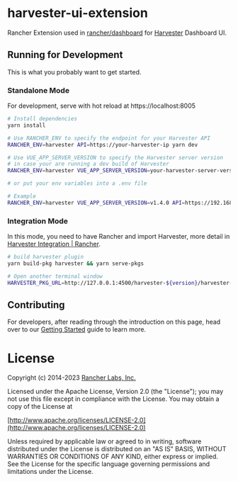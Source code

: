 # harvester-ui-extension

Rancher Extension used in [rancher/dashboard](https://github.com/rancher/dashboard) for [Harvester](https://harvesterhci.io) Dashboard UI.

## Running for Development

This is what you probably want to get started.

### Standalone Mode

For development, serve with hot reload at https://localhost:8005

```bash
# Install dependencies
yarn install

# Use RANCHER_ENV to specify the endpoint for your Harvester API
RANCHER_ENV=harvester API=https://your-harvester-ip yarn dev

# Use VUE_APP_SERVER_VERSION to specify the Harvester server version
# in case your are running a dev build of Harvester
RANCHER_ENV=harvester VUE_APP_SERVER_VERSION=your-harvester-server-version API=https://your-harvester-ip yarn dev

# or put your env variables into a .env file

# Example
RANCHER_ENV=harvester VUE_APP_SERVER_VERSION=v1.4.0 API=https://192.168.1.123 yarn dev
```

### Integration Mode

In this mode, you need to have Rancher and import Harvester, more detail in [Harvester Integration | Rancher](https://ranchermanager.docs.rancher.com/v2.6/integrations-in-rancher/harvester).

```bash
# build harvester plugin
yarn build-pkg harvester && yarn serve-pkgs

# Open another terminal window
HARVESTER_PKG_URL=http://127.0.0.1:4500/harvester-${version}/harvester-${version}.umd.min.js API=https://your-rancher-ip RANCHER_ENV=harvester yarn mem-dev
```

## Contributing

For developers, after reading through the introduction on this page, head over to our [Getting Started](https://extensions.rancher.io/extensions/next/extensions-getting-started) guide to learn more.

License
=======
Copyright (c) 2014-2023 [Rancher Labs, Inc.](http://rancher.com)

Licensed under the Apache License, Version 2.0 (the "License");
you may not use this file except in compliance with the License.
You may obtain a copy of the License at

[http://www.apache.org/licenses/LICENSE-2.0](http://www.apache.org/licenses/LICENSE-2.0)

Unless required by applicable law or agreed to in writing, software
distributed under the License is distributed on an "AS IS" BASIS,
WITHOUT WARRANTIES OR CONDITIONS OF ANY KIND, either express or implied.
See the License for the specific language governing permissions and
limitations under the License.